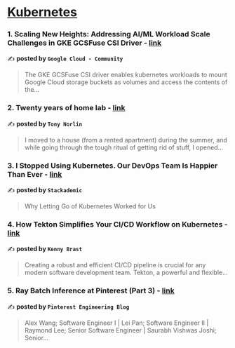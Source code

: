 
<h1><a href=https://medium.com/tag/kubernetes/recommended target="_blank" rel="noopener noreferrer">Kubernetes</a></h1>
<h3>1. Scaling New Heights: Addressing AI/ML Workload Scale Challenges in GKE GCSFuse CSI Driver - <a href="https://medium.com/google-cloud/scaling-new-heights-addressing-ai-ml-workload-scale-challenges-in-gke-gcsfuse-csi-driver-539eb377a660" target="_blank" rel="noopener noreferrer">link</a></h3>

✍️ **posted by `Google Cloud - Community`**

<blockquote>The GKE GCSFuse CSI driver enables kubernetes workloads to mount Google Cloud storage buckets as volumes and access the contents of the…</blockquote>

<h3>2. Twenty years of home lab - <a href="https://medium.com/@norlin.t/twenty-years-of-home-lab-b62cd838b511" target="_blank" rel="noopener noreferrer">link</a></h3>

✍️ **posted by `Tony Norlin`**

<blockquote>I moved to a house (from a rented apartment) during the summer, and while going through the tough ritual of getting rid of stuff, I opened…</blockquote>

<h3>3. I Stopped Using Kubernetes. Our DevOps Team Is Happier Than Ever - <a href="https://medium.com/stackademic/i-stopped-using-kubernetes-our-devops-team-is-happier-than-ever-a5519f916ec0" target="_blank" rel="noopener noreferrer">link</a></h3>

✍️ **posted by `Stackademic`**

<blockquote>Why Letting Go of Kubernetes Worked for Us</blockquote>

<h3>4. How Tekton Simplifies Your CI/CD Workflow on Kubernetes - <a href="https://medium.com/@kennybrast/how-tekton-simplifies-your-ci-cd-workflow-on-kubernetes-1819e5e6b6ac" target="_blank" rel="noopener noreferrer">link</a></h3>

✍️ **posted by `Kenny Brast`**

<blockquote>Creating a robust and efficient CI/CD pipeline is crucial for any modern software development team. Tekton, a powerful and flexible…</blockquote>

<h3>5. Ray Batch Inference at Pinterest (Part 3) - <a href="https://medium.com/pinterest-engineering/ray-batch-inference-at-pinterest-part-3-4faeb652e385" target="_blank" rel="noopener noreferrer">link</a></h3>

✍️ **posted by `Pinterest Engineering Blog`**

<blockquote>Alex Wang; Software Engineer I | Lei Pan; Software Engineer II | Raymond Lee; Senior Software Engineer | Saurabh Vishwas Joshi; Senior…</blockquote>

